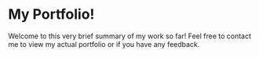 # My Portfolio!
Welcome to this very brief summary of my work so far! Feel free to contact me to view my actual portfolio or if you have any feedback.
